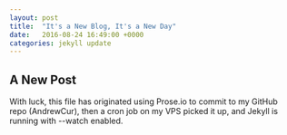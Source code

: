 ```yaml
---
layout: post
title:  "It's a New Blog, It's a New Day"
date:   2016-08-24 16:49:00 +0000
categories: jekyll update
---
```


## A New Post

With luck, this file has originated using Prose.io to commit to my GitHub repo (AndrewCur), then a cron job on my VPS picked it up, and Jekyll is running with --watch enabled. 
